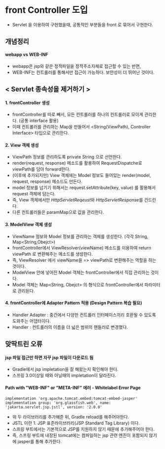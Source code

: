 # front Controller 도입
- Servlet 을 이용하여 구현했을때, 공통적인 부분들을 front 로 묶어서 구현한다.

## 개념정리
#### webapp vs WEB-INF
- webapp은 jsp와 같은 정적파일을 정적주소자체로 접근할 수 있는 반면,
- WEB-INF는 컨트롤러를 통해서만 접근이 가능하다. 보안성이 더 뛰어난 것이다.

## < Servlet 종속성을 제거하기 >
#### 1. frontController 생성
- frontController를 따로 빼서, 모든 컨트롤러를 하나의 컨트롤러로 모이게 관리한다. (공통 interface 활용)
- 이때 컨트롤러를 관리하는 Map을 만들어서 <String(ViewPath), Controller Interface> 타입으로 관리한다.
#### 2. View 객체 생성
- ViewPath 정보를 관리하도록 private String 으로 선언한다.
- render(request, response) 메소드를 활용하여 RequestDispatche로 viewPath를 담아 forward한다.
- (이후에 추가되지만) View 객체에는 Model 정보도 들어있는 render(model, request, response) 메소드도 만든다.
- model 정보를 넘기기 위해서는 request.setAttribute(key, value) 를 활용해서 request 객체에 담는다.
- 즉, View 객체에서만 *HttpServletReqeust*와 *HttpServletResponse*를 건드린다.
- 다른 컨트롤러들은 paramMap으로 값을 관리한다.
#### 3. ModelView 객체 생성
- ViewName 정보와 Model 정보를 관리하는 객체를 생성한다. (각각 String, Map<String,Obejct>)
- frontController에서 ViewResolver(viewName) 메소드를 이용하여 return viewPath 로 변환해주는 메소드를 생성한다.
- 즉, ViewResolver 에서 viewName을 => viewPath로 변환해주는 역할을 하는 것이다.
- ModelView 안에 넣어진 Model 객체는 frontController에서 직접 관리하는 것이다.
- Model 객체는 Map<String, Obejct> 의 형식으로 frontController에서 파라미터로 관리된다.
#### 4. frontController에 Adapter Pattern 적용 (Design Pattern 복습 필요)
- Handler Adapter : 중간에서 다양한 컨트롤러 인터페이스끼리 호환될 수 있도록 도와주는 어댑터이다.
- Handler : 컨트롤러의 이름을 더 넓은 범위의 핸들러로 변경했다.

## 맞딱트린 오류
#### jsp 파일 접근만 하면 자꾸 jsp 파일이 다운로드 됨
- Gradle에서 jsp impletation을 잘 해왔는지 확인해야 한다.
- 스프링 3.0이상일 때와 아닐때의 impletation이 달라진다.
#### Path with "WEB-INF" or "META-INF" 에러 - Whitelabel Error Page
```
implementation 'org.apache.tomcat.embed:tomcat-embed-jasper'
implementation group: 'org.glassfish.web', name: 'jakarta.servlet.jsp.jstl', version: '2.0.0'
```
- 위 두 라이브러리를 추가해준 뒤, Gradle reload를 해주어야한다.
- JSTL 이란 1. JSP 표준라이브러리(JSP Standard Tag Library) 이다.
- 스프링 부트에서는 기본적으로 JSP를 지원하지 않기 때문에 추가해주어야 한다.
- 즉, 스프링 부트에 내장된 tomcat에는 컴파일하는 jsp 관련 엔진이 포함되지 않기에 jasper를 통해 추가한다.
